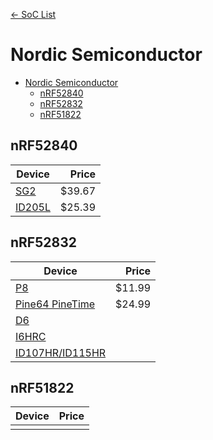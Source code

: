[<- SoC List](..)

# Nordic Semiconductor
- [Nordic Semiconductor](#nordic-semiconductor)
  - [nRF52840](#nrf52840)
  - [nRF52832](#nrf52832)
  - [nRF51822](#nrf51822)

## nRF52840

| Device | Price |
|-|-:|
| [SG2](sg2.md) | $39.67 |
| [ID205L](id205l.md) | $25.39 |

## nRF52832

| Device | Price |
|-|-:|
| [P8](p8.md) | $11.99 |
| [Pine64 PineTime](pinetime.md) | $24.99 |
| [D6](d6.md) |  |
| [I6HRC](i6hrc.md) |  |
| [ID107HR/ID115HR](id1xx.md) | |

## nRF51822

| Device | Price |
|-|-:|
|  |  |
